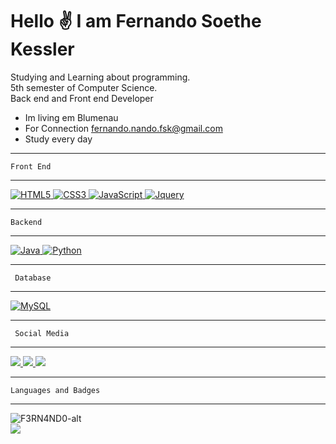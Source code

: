 Hello ✌️ I am Fernando Soethe Kessler
==============================

Studying and Learning about programming.\
5th semester of Computer Science.\
Back end and Front end Developer
*  Im living em Blumenau
*  For Connection [fernando.nando.fsk@gmail.com](mailto:fernando.nando.fsk@gmail.com)
*  Study every day 

--------------------
    Front End
-------------------
<p>
    <a href="https://developer.mozilla.org/en-US/docs/Glossary/HTML5" target="_blank" rel="noreferrer">
        <img src="https://img.shields.io/badge/HTML5-E34F26?style=for-the-badge&logo=html5&logoColor=white" alt="HTML5" />
    </a>
    <a href="https://www.w3.org/TR/CSS/#css" target="_blank" rel="noreferrer">
        <img src="https://img.shields.io/badge/CSS3-1572B6?style=for-the-badge&logo=css3&logoColor=white" alt="CSS3" />
    </a>
    <a href="https://developer.mozilla.org/en-US/docs/Web/JavaScript" target="_blank" rel="noreferrer">
        <img src="https://img.shields.io/badge/JavaScript-F7DF1E?style=for-the-badge&logo=javascript&logoColor=000000" alt="JavaScript" />
    </a>
    <a href="https://www.w3schools.com/jquery/default.asp" target="_blank" rel="noreferrer">
        <img src="https://img.shields.io/badge/Jquery-24A0ED?style=for-the-badge&logo=Jquery&logoColor=000000" alt ="Jquery"/>
    </a>
</p>

-------------------
    Backend
-------------------

<p>
    <a href="https://www.oracle.com/java/" target="_blank" rel="noreferrer">
        <img src="https://img.shields.io/badge/Java-F80000?style=for-the-badge&logo=openjdk&logoColor=white" alt="Java" />
    </a>
    <a href="" target="_blank" rel="noreferrer">
        <img src="https://img.shields.io/badge/Python-14354C?style=for-the-badge&logo=python&logoColor=white" alt="Python" />
    </a>
</p>

-------------------
     Database
-------------------

<p>
    <a href="https://www.mysql.com/" target="_blank" rel="noreferrer">
        <img src="https://img.shields.io/badge/MySQL-005C84?style=for-the-badge&logo=mysql&logoColor=white" alt="MySQL" />
    </a>
</p>

---------------------
     Social Media
--------------------
<p>
    <a href="https://www.github.com/F3RN4ND0-alt" target="_blank" rel="noreferrer">
        <img src="https://img.shields.io/badge/GitHub-100000?style=for-the-badge&logo=github&logoColor=white"/>
    </a>
    <a href="http://www.instagram.com/fernando_sk1/" target="_blank" rel="noreferrer">
        <img src="https://img.shields.io/badge/Instagram-E4405F?style=for-the-badge&logo=instagram&logoColor=white" />
    </a>
    <a href="https://www.linkedin.com/in/fernando-soethe-kessler-16a910232/" target="_blank" rel="noreferrer">
        <img src="https://img.shields.io/badge/LinkedIn-0077B5?style=for-the-badge&logo=linkedin&logoColor=white" />
    </a>
</p>

--------------------
    Languages and Badges
--------------------

![F3RN4ND0-alt](https://github-readme-stats.vercel.app/api/top-langs/?username=F3RN4ND0-alt&langs_count=6&theme=dark&layout=compact)<br/>
<a href="http://www.github.com/F3RN4ND0-alt">
    <img src="https://github-readme-streak-stats.herokuapp.com?user=F3RN4ND0-alt&theme=dark&hide_border=true&border_radius=5" />
</a>



